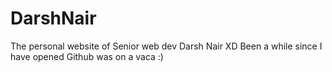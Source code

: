 # DarshNair
The personal website of Senior web dev Darsh Nair XD 
Been a while since I have opened Github was on a vaca :)
